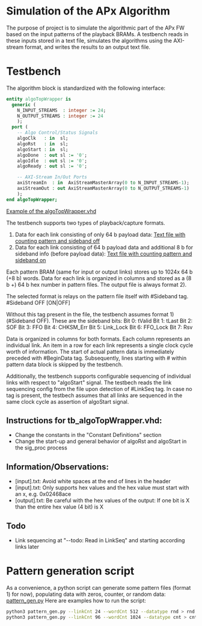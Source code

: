 # Simulation of the APx Algorithm 

The purpose of project is to simulate the algorithmic part of the APx FW based on the input patterns of the playback BRAMs. A testbench reads in these inputs stored in a text file, simulates the algorithms using the AXI-stream format, and writes the results to an output text file.

<!--- ########################################################################################### -->


# Testbench

The algorithm block is standardized with the following interface:
```vhdl
entity algoTopWrapper is
  generic (
    N_INPUT_STREAMS  : integer := 24;
    N_OUTPUT_STREAMS : integer := 24
    );
  port (
    -- Algo Control/Status Signals
    algoClk   : in  sl;
    algoRst   : in  sl;
    algoStart : in  sl;
    algoDone  : out sl := '0';
    algoIdle  : out sl := '0';
    algoReady : out sl := '0';

    -- AXI-Stream In/Out Ports
    axiStreamIn  : in  AxiStreamMasterArray(0 to N_INPUT_STREAMS-1);
    axiStreamOut : out AxiStreamMasterArray(0 to N_OUTPUT_STREAMS-1)
    );
end algoTopWrapper;
```
[Example of the algoTopWrapper.vhd](https://gitlab.cern.ch/GTT/APx/blob/master/top/rtl/algoTopWrapper.vhd)

The testbench supports two types of playback/capture formats.
1) Data for each link consisting of only 64 b payload data: [Text file with counting pattern and sideband off](./cnt_SBoff.txt)
2) Data for each link consisting of 64 b payload data and additional 8 b for sideband info (before payload data): [Text file with counting pattern and sideband on](./cnt_SBon.txt)

Each pattern BRAM (same for input or output links) stores up to 1024x 64 b (+8 b) words. Data for each link is organized in columns and stored as a (8 b +) 64 b hex number in pattern files. The output file is always format 2).

The selected format is relays on the pattern file itself with #Sideband tag. #Sideband OFF [ON|OFF]

Without this tag present in the file, the testbench assumes format 1) (#Sideband OFF).
These are the sideband bits:
Bit 0: tValid
Bit 1: tLast
Bit 2: SOF
Bit 3: FFO
Bit 4: CHKSM_Err
Bit 5: Link_Lock
Bit 6: FFO_Lock
Bit 7: Rsv

Data is organized in columns for both formats. Each column represents an individual link. An item in a row for each link represents a single clock cycle worth of information.
The start of actual pattern data is immediately preceded with #BeginData tag. Subsequently, lines starting with # within pattern data block is skipped by the testbench.

Additionally, the testbench supports configurable sequencing of individual links with respect to "algoStart" signal. The testbech reads the link sequencing config from the file upon detection of #LinkSeq tag. In case no tag is present, the testbech assumes that all links are sequenced in the same clock cycle as assertion of algoStart signal. 

## Instructions for tb_algoTopWrapper.vhd:

- Change the constants in the "Constant Definitions" section
- Change the start-up and general behavior of algoRst and algoStart in the sig_proc process

## Information/Observations:

- [input].txt: Avoid white spaces at the end of lines in the header
- [input].txt: Only supports hex values and the hex value must start with an x, e.g. 0x02468ace
- [output].txt: Be careful with the hex values of the output: If one bit is X than the entire hex value (4 bit) is X 

## Todo

- Link sequencing at "--todo: Read in LinkSeq" and starting according links later


<!--- ########################################################################################### -->


# Pattern generation script

As a convenience, a python script can generate some pattern files (format 1) for now), populating data with zeros, counter, or random data: [pattern_gen.py](./pattern_gen.py)
Here are examples how to run the script:
```sh
python3 pattern_gen.py --linkCnt 24 --wordCnt 512 --datatype rnd > rnd.txt
python3 pattern_gen.py --linkCnt 96 --wordCnt 1024 --datatype cnt > cnt.txt
```